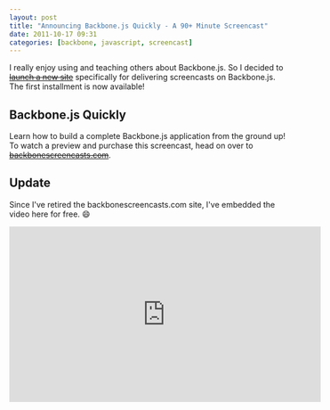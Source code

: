 ```yaml
---
layout: post
title: "Announcing Backbone.js Quickly - A 90+ Minute Screencast"
date: 2011-10-17 09:31
categories: [backbone, javascript, screencast]
---
```


I really enjoy using and teaching others about Backbone.js.  So I decided to
[~~launch a new site~~](#) specifically for delivering 
screencasts on Backbone.js.  The first installment is now available!

## Backbone.js Quickly
Learn how to build a complete Backbone.js application from the ground up! To watch 
a preview and purchase this screencast, head on over to [~~backbonescreencasts.com~~](#).

## Update
Since I've retired the backbonescreencasts.com site, I've embedded the video
here for free.  :smile:

<div class="responsive-video">
<iframe width="560" height="315" src="https://www.youtube.com/embed/85LjeZY9ATM" frameborder="0" allow="autoplay; encrypted-media" allowfullscreen></iframe>
</div>
